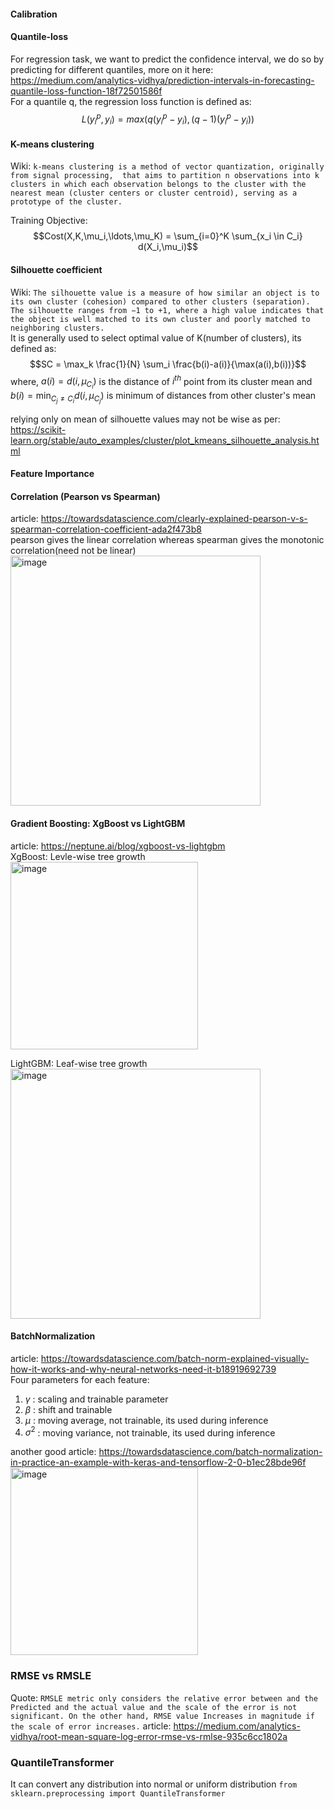 #### Calibration

#### Quantile-loss
For regression task, we want to predict the confidence interval, we do so by predicting for different quantiles, more on it here:
https://medium.com/analytics-vidhya/prediction-intervals-in-forecasting-quantile-loss-function-18f72501586f  
For a quantile q, the regression loss function is defined as: $$L(y_i^p,y_i) = max(q(y_i^p-y_i),(q-1)(y_i^p-y_i))$$

#### K-means clustering
Wiki: ```k-means clustering is a method of vector quantization, originally from signal processing, 
that aims to partition n observations into k clusters in which each observation belongs to the cluster with the nearest mean (cluster centers or cluster centroid),
serving as a prototype of the cluster.```    

Training Objective: $$Cost(X,K,\mu_i,\ldots,\mu_K) = \sum_{i=0}^K \sum_{x_i \in C_i} d(X_i,\mu_i)$$

#### Silhouette coefficient
Wiki: ```The silhouette value is a measure of how similar an object is to its own cluster (cohesion) compared to other clusters (separation). 
The silhouette ranges from −1 to +1, where a high value indicates that the object is well matched to its own cluster and poorly matched to neighboring clusters.```  
It is generally used to select optimal value of K(number of clusters), its defined as:
$$SC = \max_k \frac{1}{N} \sum_i \frac{b(i)-a(i)}{\max(a(i),b(i))}$$
where, $a(i)= d(i, \mu_{C_i})$ is the distance of $i^{th}$ point from its cluster mean and $b(i)=\min_{C_j \neq C_i} d(i,\mu_{C_j})$ is minimum of distances from other cluster's mean

relying only on mean of silhouette values may not be wise as per: https://scikit-learn.org/stable/auto_examples/cluster/plot_kmeans_silhouette_analysis.html  

#### Feature Importance

#### Correlation (Pearson vs Spearman)
article: https://towardsdatascience.com/clearly-explained-pearson-v-s-spearman-correlation-coefficient-ada2f473b8  
pearson gives the linear correlation whereas spearman gives the monotonic correlation(need not be linear)  
<img width="400" alt="image" src="https://user-images.githubusercontent.com/17162465/229291126-49c06c14-adc2-4f05-a31f-bf346e3773bb.png">  

#### Gradient Boosting: XgBoost vs LightGBM
article: https://neptune.ai/blog/xgboost-vs-lightgbm  
XgBoost: Levle-wise tree growth  
<img width="300" alt="image" src="https://user-images.githubusercontent.com/17162465/229379956-2aee7153-ea77-4ddc-9600-1e5bc1cd199e.png">  

LightGBM: Leaf-wise tree growth  
<img width="400" alt="image" src="https://user-images.githubusercontent.com/17162465/229380002-499ac404-8613-4537-99a6-134a031e3857.png">  


#### BatchNormalization
article: https://towardsdatascience.com/batch-norm-explained-visually-how-it-works-and-why-neural-networks-need-it-b18919692739  
Four parameters for each feature:
1. $\gamma$ : scaling and trainable parameter
2. $\beta$ : shift and trainable
3. $\mu$ : moving average, not trainable, its used during inference
4. $\sigma^2$ : moving variance, not trainable, its used during inference

another good article: https://towardsdatascience.com/batch-normalization-in-practice-an-example-with-keras-and-tensorflow-2-0-b1ec28bde96f  
<img width="300" alt="image" src="https://user-images.githubusercontent.com/17162465/229380464-e33aa006-3cf3-44f4-bca9-c0708810e3f8.png">

### RMSE vs RMSLE
Quote: ```RMSLE metric only considers the relative error between and the Predicted and the actual value and the scale of the error is not significant. On the other hand, RMSE value Increases in magnitude if the scale of error increases.```
article: https://medium.com/analytics-vidhya/root-mean-square-log-error-rmse-vs-rmlse-935c6cc1802a  

### QuantileTransformer
It can convert any distribution into normal or uniform distribution
```from sklearn.preprocessing import QuantileTransformer```
